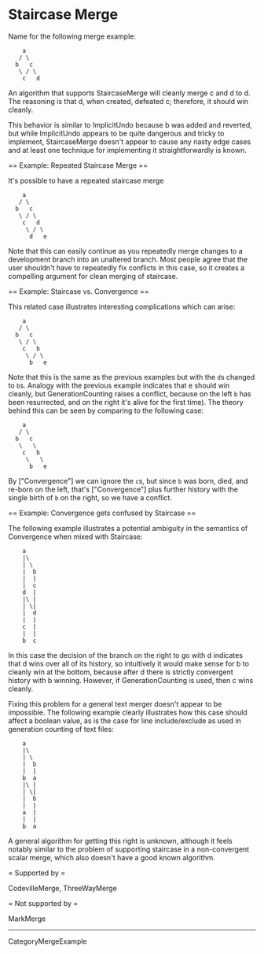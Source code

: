 # Staircase Merge

Name for the following merge example:

```
    a
   / \
  b   c
   \ / \
    c   d
```

An algorithm that supports StaircaseMerge will cleanly merge c and d to d.  The reasoning is that d, when created, defeated c; therefore, it should win cleanly.

This behavior is similar to ImplicitUndo because b was added and reverted, but while ImplicitUndo appears to be quite dangerous and tricky to implement, StaircaseMerge doesn't appear to cause any nasty edge cases and at least one technique for implementing it straightforwardly is known.

== Example: Repeated Staircase Merge ==

It's possible to have a repeated staircase merge

```
    a
   / \
  b   c
   \ / \
    c   d
     \ / \
      d   e
```

Note that this can easily continue as you repeatedly merge changes to a development branch into an unaltered branch. Most people agree that the user shouldn't have to repeatedly fix conflicts in this case, so it creates a compelling argument for clean merging of staircase.

== Example: Staircase vs. Convergence ==

This related case illustrates interesting complications which can arise:

```
    a
   / \
  b   c
   \ / \
    c   b
     \ / \
      b   e
```

Note that this is the same as the previous examples but with the `d`s changed to `b`s. Analogy with the previous example indicates that e should win cleanly, but GenerationCounting raises a conflict, because on the left `b` has been resurrected, and on the right it's alive for the first time). The theory behind this can be seen by comparing to the following case:

```
    a
   / \
  b   c
   \   \
    c   b
     \   \
      b   e
```

By ["Convergence"] we can ignore the `c`s, but since `b` was born, died, and re-born on the left, that's ["Convergence"] plus further history with the single birth of `b` on the right, so we have a conflict.

== Example: Convergence gets confused by Staircase ==

The following example illustrates a potential ambiguity in the semantics of Convergence when mixed with Staircase:

```
    a
    |\
    | \
    |  b
    |  |
    |  c
    d  |
    |\ |
    | \|
    |  d
    |  |
    c  |
    |  |
    b  c
```

In this case the decision of the branch on the right to go with d indicates that d wins over all of its history, so intuitively it would make sense for b to cleanly win at the bottom, because after d there is strictly convergent history with b winning. However, if GenerationCounting is used, then c wins cleanly.

Fixing this problem for a general text merger doesn't appear to be impossible. The following example clearly illustrates how this case should affect a boolean value, as is the case for line include/exclude as used in generation counting of text files:

```
    a
    |\
    | \
    |  b
    |  |
    b  a
    |\ |
    | \|
    |  b
    |  |
    a  |
    |  |
    b  a
```

A general algorithm for getting this right is unknown, although it feels notably similar to the problem of supporting staircase in a non-convergent scalar merge, which also doesn't have a good known algorithm.

= Supported by =

CodevilleMerge, ThreeWayMerge

= Not supported by =

MarkMerge

----

CategoryMergeExample

